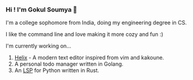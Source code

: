 ### Hi ! I'm Gokul Soumya :wave:

I'm a college sophomore from India, doing my engineering degree in CS.

I like the command line and love making it more cozy and fun :)

I'm currently working on...

1. [Helix](https://github.com/helix-editor/helix/) - A modern text editor inspired from vim and kakoune.
2. A personal todo manager written in Golang.
3. An [LSP](https://microsoft.github.io/language-server-protocol/) for Python written in Rust.
